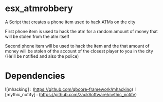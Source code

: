 # esx_atmrobbery
A Script that creates a phone item used to hack ATMs on the city

First phone item is used to hack the atm for a random amount of money that will be stolen from the atm itself

Second phone item will be used to hack the item and the that amount of money will be stolen of the account of the closest player to you in the city (He'll be notified and also the police)



# Dependencies

![mhacking] : (https://github.com/qbcore-framework/mhacking)
![mythic_notify] : (https://github.com/zackSoftware/mythic_notify)